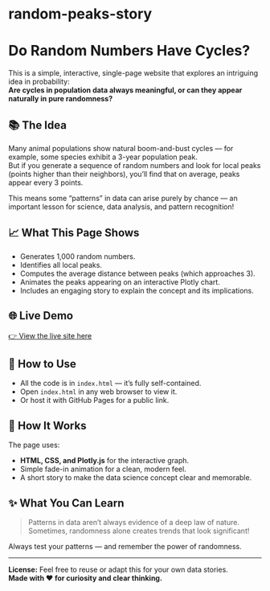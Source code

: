 # random-peaks-story
# Do Random Numbers Have Cycles?

This is a simple, interactive, single-page website that explores an intriguing idea in probability:  
**Are cycles in population data always meaningful, or can they appear naturally in pure randomness?**

## 📚 The Idea

Many animal populations show natural boom-and-bust cycles — for example, some species exhibit a 3-year population peak.  
But if you generate a sequence of random numbers and look for local peaks (points higher than their neighbors), you’ll find that on average, peaks appear every 3 points.

This means some “patterns” in data can arise purely by chance — an important lesson for science, data analysis, and pattern recognition!

## 📈 What This Page Shows

- Generates 1,000 random numbers.
- Identifies all local peaks.
- Computes the average distance between peaks (which approaches 3).
- Animates the peaks appearing on an interactive Plotly chart.
- Includes an engaging story to explain the concept and its implications.

## 🌐 Live Demo

[👉 View the live site here](https://trushalprevail.github.io/random-peaks-story/)



## 📂 How to Use

- All the code is in `index.html` — it’s fully self-contained.
- Open `index.html` in any web browser to view it.
- Or host it with GitHub Pages for a public link.

## 🧩 How It Works

The page uses:
- **HTML, CSS, and Plotly.js** for the interactive graph.
- Simple fade-in animation for a clean, modern feel.
- A short story to make the data science concept clear and memorable.

## ✨ What You Can Learn

> Patterns in data aren’t always evidence of a deep law of nature.  
> Sometimes, randomness alone creates trends that look significant!

Always test your patterns — and remember the power of randomness.

---

**License:** Feel free to reuse or adapt this for your own data stories.  
**Made with ❤️ for curiosity and clear thinking.**

